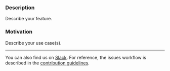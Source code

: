 ### Description

Describe your feature.

### Motivation

Describe your use case(s).

---

You can also find us on [Slack](https://join.slack.com/t/quantify-hq/shared_invite/zt-vao45946-f_NaRc4mvYQDQE_oYB8xSw).
For reference, the issues workflow is described in the [contribution guidelines](https://quantify-quantify-core.readthedocs-hosted.com/en/main/contributing.html#issues-workflow).
